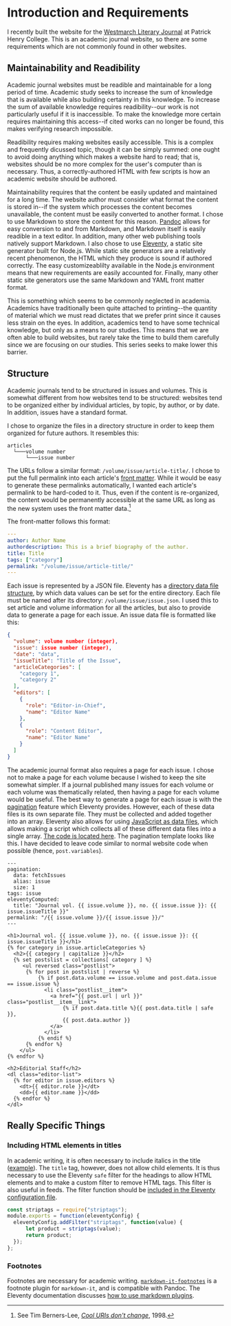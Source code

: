 
# Introduction and Requirements
I recently built the website for the [Westmarch Literary Journal](https://westmarchjournal.org/) at Patrick Henry College. This is an academic journal website, so there are some requirements which are not commonly found in other websites. 

## Maintainability and Readibility
Academic journal websites must be readible and maintainable for a long period of time. Academic study seeks to increase the sum of knowledge that is available while also building certainty in this knowledge. To increase the sum of available knowledge requires readibility--our work is not particularly useful if it is inaccessible. To make the knowledge more certain requires maintaining this access--if cited works can no longer be found, this makes verifying research impossible. 

Readibility requires making websites easily accessible. This is a complex and frequently dicussed topic, though it can be simply summed: one ought to avoid doing anything which makes a website hard to read; that is, websites should be no more complex for the user's computer than is necessary. Thus, a correctly-authored HTML with few scripts is how an academic website should be authored. 

Maintainability requires that the content be easily updated and maintained for a long time. The website author must consider what format the content is stored in--if the system which processes the content becomes unavailable, the content must be easily converted to another format. I chose to use Markdown to store the content for this reason. [Pandoc](https://pandoc.org/) allows for easy conversion to and from Markdown, and Markdown itself is easily readible in a text editor. In addition, many other web publishing tools natively support Markdown. I also chose to use [Eleventy](https://www.11ty.dev/), a static site generator built for Node.js. While static site generators are a relatively recent phenomenon, the HTML which they produce is sound if authored correctly. The easy customizeablilty available in the Node.js environment means that new requirements are easily accounted for. Finally, many other static site generators use the same Markdown and YAML front matter format. 

This is something which seems to be commonly neglected in academia. Academics have traditionally been quite attached to printing--the quantity of material which we must read dictates that we prefer print since it causes less strain on the eyes. In addition, academics tend to have some technical knowledge, but only as a means to our studies. This means that we are often able to build websites, but rarely take the time to build them carefully since we are focusing on our studies. This series seeks to make lower this barrier. 

## Structure
Academic journals tend to be structured in issues and volumes. This is somewhat different from how websites tend to be structured: websites tend to be organized either by individual articles, by topic, by author, or by date. In addition, issues have a standard format. 

I chose to organize the files in a directory structure in order to keep them organized for future authors. It resembles this:
```
articles
  └───volume number
      └───issue number
```

The URLs follow a similar format: `/volume/issue/article-title/`. I chose to put the full permalink into each article's [front matter](https://www.11ty.dev/docs/data-frontmatter/). While it would be easy to generate these permalinks automatically, I wanted each article's permalink to be hard-coded to it. Thus, even if the content is re-organized, the content would be permanently accessible at the same URL as long as the new system uses the front matter data.[^1] 

The front-matter follows this format: 
```yaml
---
author: Author Name
authordescription: This is a brief biography of the author.
title: Title
tags: ["category"]
permalink: "/volume/issue/article-title/"
---
```

Each issue is represented by a JSON file. Eleventy has a [directory data file structure](https://www.11ty.dev/docs/data-template-dir/), by which data values can be set for the entire directory. Each file must be named after its directory: `/volume/issue/issue.json`. I used this to set article and volume information for all the articles, but also to provide data to generate a page for each issue. An issue data file is formatted like this:
```json
{
  "volume": volume number (integer),
  "issue": issue number (integer),
  "date": "data",
  "issueTitle": "Title of the Issue",
  "articleCategories": [
    "category 1",
    "category 2"
  ],
  "editors": [
    {
      "role": "Editor-in-Chief",
      "name": "Editor Name"
    },
    {
      "role": "Content Editor",
      "name": "Editor Name"
    }
  ]
}
```

The academic journal format also requires a page for each issue. I chose not to make a page for each volume because I wished to keep the site somewhat simpler. If a journal published many issues for each volume or each volume was thematically related, then having a page for each volume would be useful. The best way to generate a page for each issue is with the [pagination](https://www.11ty.dev/docs/pagination/) feature which Eleventy provides. However, each of these data files is its own separate file. They must be collected and added together into an array. Eleventy also allows for using [JavaScript as data files](https://www.11ty.dev/docs/data-js/), which allows making a script which collects all of these different data files into a single array. [The code is located here](https://github.com/westmarchjournal/website/blob/master/_data/fetchIssues.js). The pagination template looks like this. I have decided to leave code similar to normal website code when possible (hence, `post.variables`). 
```liquid
---
pagination:
  data: fetchIssues
  alias: issue
  size: 1
tags: issue
eleventyComputed:
  title: "Journal vol. {{ issue.volume }}, no. {{ issue.issue }}: {{ issue.issueTitle }}"
permalink: "/{{ issue.volume }}/{{ issue.issue }}/"
---

<h1>Journal vol. {{ issue.volume }}, no. {{ issue.issue }}: {{ issue.issueTitle }}</h1>
{% for category in issue.articleCategories %}
  <h2>{{ category | capitalize }}</h2>
  {% set postslist = collections[ category ] %}
	 <ul reversed class="postlist">
	  {% for post in postslist | reverse %}
		  {% if post.data.volume == issue.volume and post.data.issue == issue.issue %}
		    <li class="postlist__item">
		      <a href="{{ post.url | url }}" class="postlist__item__link">
			      {% if post.data.title %}{{ post.data.title | safe }}, 
			      {{ post.data.author }}
			  </a>
		    </li>
		  {% endif %}
	  {% endfor %}
	</ul>
{% endfor %}

<h2>Editorial Staff</h2>
<dl class="editor-list">
  {% for editor in issue.editors %}
    <dt>{{ editor.role }}</dt>
    <dd>{{ editor.name }}</dd>
  {% endfor %}
</dl>
```

[^1]:  See Tim Berners-Lee,  *[Cool URIs don't change](https://www.w3.org/Provider/Style/URI.html)*, 1998. 

## Really Specific Things
### Including HTML elements in titles
In academic writing, it is often necessary to include italics in the title ([example](https://westmarchjournal.org/3/2/georgics-2-475-486/)). The `title` tag, however, does not allow child elements. It is thus necessary to use the Eleventy `safe` filter for the headings to allow HTML elements and to make a custom filter to remove HTML tags. This filter is also useful in feeds. The filter function should be [included in the Eleventy configuration file](https://www.11ty.dev/docs/filters/). 
```js
const striptags = require("striptags");
module.exports = function(eleventyConfig) {
  eleventyConfig.addFilter("striptags", function(value) {
      let product = striptags(value);
      return product;
  });
};
```

### Footnotes
Footnotes are necessary for academic writing. [`markdown-it-footnotes`](https://github.com/markdown-it/markdown-it-footnote) is a footnote plugin for `markdown-it`, and is compatible with Pandoc. The Eleventy documentation discusses [how to use markdown plugins](https://www.11ty.dev/docs/languages/markdown/#add-your-own-plugins). 
